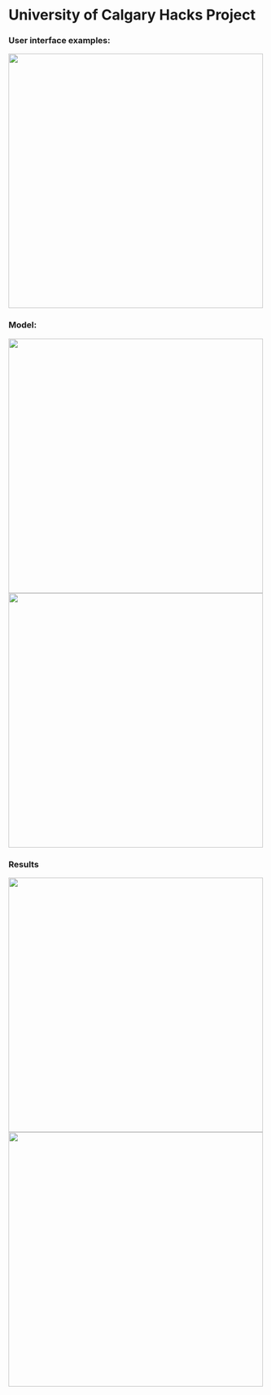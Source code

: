 # University of Calgary Hacks Project

### User interface examples:

<img src="https://github.com/CalgaryHacks-Project/CalgaryHacks-project/blob/main/docs/ui.PNG?raw=true" width=500>

### Model:

<img src="https://github.com/CalgaryHacks-Project/CalgaryHacks-project/blob/main/docs/model_plot.png?raw=true" width=500>
<img src="https://github.com/CalgaryHacks-Project/CalgaryHacks-project/blob/main/docs/train.PNG?raw=true" width=500>

### Results

<img src="https://github.com/CalgaryHacks-Project/CalgaryHacks-project/blob/main/docs/result1.PNG?raw=true" width=500>
<img src="https://github.com/CalgaryHacks-Project/CalgaryHacks-project/blob/main/docs/result2.PNG?raw=true" width=500>

